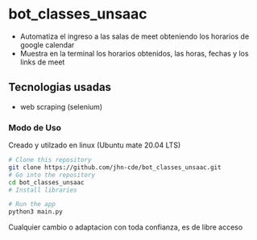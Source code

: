 # bot_classes_unsaac
 - Automatiza el ingreso a las salas de meet obteniendo los horarios de google calendar
 - Muestra en la terminal los horarios obtenidos, las horas, fechas y los links de meet

## Tecnologias usadas
 - web scraping (selenium)
 
### Modo de Uso
Creado y utilzado en linux (Ubuntu mate 20.04 LTS)
```bash
# Clone this repository
git clone https://github.com/jhn-cde/bot_classes_unsaac.git
# Go into the repository
cd bot_classes_unsaac
# Install libraries

# Run the app
python3 main.py
```
Cualquier cambio o adaptacion con toda confianza, es de libre acceso
